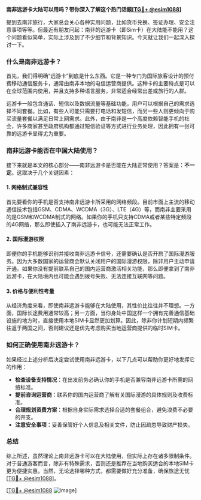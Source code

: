 **南非远游卡大陆可以用吗？带你深入了解这个热门话题[[TG💪+ @esim1088](https://t.me/s/esim1088)]**

提到去南非旅行，大家总会关心各种实用问题，比如货币兑换、签证办理、安全注意事项等等。但最近有朋友问起：南非的远游卡（即Sim卡）在大陆能不能用？这个问题看似简单，实际上涉及到了不少细节和背景知识。今天就让我们一起深入探讨一下。

### 什么是南非远游卡？

首先，我们得明确“远游卡”到底是什么东西。它是一种专门为国际旅客设计的预付费移动通信服务卡，通常由南非本地的电信运营商提供。这种卡的主要特点是可以在全球范围内使用，并且支持多种语言服务，非常适合经常出差或旅行的人群。

远游卡一般包含通话、短信以及数据流量等基础功能，用户可以根据自己的需求选择不同套餐。比如，有些人可能只需要打电话和发短信，而另一些人则更倾向于购买流量套餐以满足日常上网需求。此外，由于南非是一个高度依赖智能手机的社会，许多商家甚至政府机构都通过短信验证等方式进行业务处理，因此拥有一张可靠的远游卡显得尤为重要。

### 南非远游卡能否在中国大陆使用？

接下来就是本文的核心部分——南非远游卡是否能在大陆正常使用？答案是：**不一定**。这取决于几个关键因素：

#### 1. 网络制式兼容性
首先要看你的手机是否支持南非远游卡所采用的网络频段。目前市面上主流的移动通信技术包括GSM、CDMA、WCDMA（3G）、LTE（4G）等，而南非主要采用的是GSM和WCDMA制式的网络。如果你的手机只支持CDMA或者某些特定频段的4G网络，那么即使插入了南非远游卡，也可能无法正常工作。

#### 2. 国际漫游权限
即便你的手机能够识别并接收南非远游卡信号，还需要确认是否开启了国际漫游服务。因为大多数国家的运营商会默认关闭用户的国际漫游权限，除非用户主动申请开通。如果你没有提前联系自己的国内运营商激活相关功能，那么即便拿到了南非远游卡，在大陆境内也可能会遇到拨号失败、无法连接互联网等问题。

#### 3. 价格与便利性考量
从经济角度来看，即使南非远游卡能够在大陆使用，其性价比往往并不理想。一方面，国际长途费用通常较高；另一方面，当你身处中国这样一个拥有完善通信基础设施的地方时，直接使用本地SIM卡显然更加划算。因此，除非你计划短期内频繁往返于两国之间，否则建议还是优先考虑购买当地运营商提供的临时SIM卡。

### 如何正确使用南非远游卡？

如果经过上述分析后决定尝试使用南非远游卡，以下几点可以帮助你更好地发挥它的作用：

- **检查设备支持情况**：在出发前务必确认你的手机是否兼容南非远游卡所需的网络标准。
- **提前咨询运营商**：联系你的国内运营商了解有关国际漫游的具体规则及收费标准。
- **合理规划资费方案**：根据自身实际需求选择合适的套餐组合，避免浪费不必要的开支。
- **注意安全事项**：妥善保管好个人信息及相关文件，防止因疏忽导致财产损失。

### 总结

综上所述，虽然理论上南非远游卡可以在大陆使用，但实际上存在诸多限制条件。对于普通游客而言，除非有特殊需求，否则还是推荐在当地购买适合的本地SIM卡更为便捷实惠。当然，无论选择哪种方式，都需要做好充分准备，确保旅途无忧[[TG💪+ @esim1088](https://t.me/s/esim1088)]。

[[TG💪+ @esim1088](https://t.me/s/esim1088) ![Image](https://i.postimg.cc/4NQfJmqS/Snipaste-2025-05-13-00-14-12.png)]